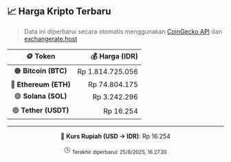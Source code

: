 

<!-- HARGA_KRIPTO -->
## 📈 Harga Kripto Terbaru

> Data ini diperbarui secara otomatis menggunakan [CoinGecko API](https://www.coingecko.com/) dan [exchangerate.host](https://exchangerate.host/)

<div align="center">

| 🪙 Token | 💰 Harga (IDR) |
|:------:|---------------:|
| 🟠 **Bitcoin (BTC)**   | Rp 1.814.725.056 |
| 🔵 **Ethereum (ETH)**  | Rp 74.804.175 |
| 🟣 **Solana (SOL)**    | Rp 3.242.296 |
| 🟢 **Tether (USDT)**   | Rp 16.254 |

---

💱 **Kurs Rupiah (USD → IDR)**: Rp 16.254

🕒 <sub>Terakhir diperbarui: 25/8/2025, 16.27.30</sub>

</div>
<!-- /HARGA_KRIPTO -->